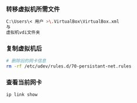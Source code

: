 ### 转移虚拟机所需文件
```bash
C:\Users\< 用户 >\.VirtualBox\VirtualBox.xml
与
虚拟机vdi文件夹
```
### 复制虚拟机后
```bash
# 删除旧的网卡信息
rm -rf /etc/udev/rules.d/70-persistant-net.rules
```

### 查看当前网卡
```bash
ip link show
```
